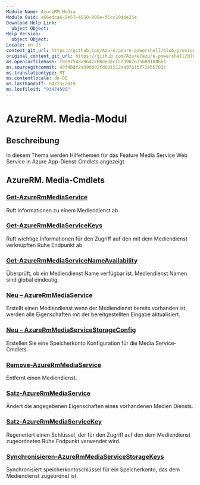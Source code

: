 ```yaml
---
Module Name: AzureRM.Media
Module Guid: c66edca6-2e57-4550-905e-f5cc104de25e
Download Help Link:
  object Object: 
Help Version:
  object Object: 
Locale: en-US
content_git_url: https://github.com/Azure/azure-powershell/blob/preview/src/ResourceManager/Media/Commands.Media/help/AzureRM.Media.md
original_content_git_url: https://github.com/Azure/azure-powershell/blob/preview/src/ResourceManager/Media/Commands.Media/help/AzureRM.Media.md
ms.openlocfilehash: f0d07548a9642708de3ecfc23962675b001806b1
ms.sourcegitcommit: 43f4bdf2a59dd82fd881512aa9761bf72eb5703c
ms.translationtype: MT
ms.contentlocale: de-DE
ms.lasthandoff: 04/23/2019
ms.locfileid: "93474505"
---
```

# AzureRM. Media-Modul
## Beschreibung
In diesem Thema werden Hilfethemen für das Feature Media Service Web Service in Azure App-Dienst-Cmdlets angezeigt.

## AzureRM. Media-Cmdlets
### [Get-AzureRmMediaService](Get-AzureRmMediaService.md)
Ruft Informationen zu einem Mediendienst ab.

### [Get-AzureRmMediaServiceKeys](Get-AzureRmMediaServiceKeys.md)
Ruft wichtige Informationen für den Zugriff auf den mit dem Mediendienst verknüpften Ruhe Endpunkt ab.

### [Get-AzureRmMediaServiceNameAvailability](Get-AzureRmMediaServiceNameAvailability.md)
Überprüft, ob ein Mediendienst Name verfügbar ist.
Mediendienst Namen sind global eindeutig.

### [Neu – AzureRmMediaService](New-AzureRmMediaService.md)
Erstellt einen Mediendienst wenn der Mediendienst bereits vorhanden ist, werden alle Eigenschaften mit der bereitgestellten Eingabe aktualisiert.

### [Neu – AzureRmMediaServiceStorageConfig](New-AzureRmMediaServiceStorageConfig.md)
Erstellen Sie eine Speicherkonto Konfiguration für die Media Service-Cmdlets.

### [Remove-AzureRmMediaService](Remove-AzureRmMediaService.md)
Entfernt einen Mediendienst.

### [Satz-AzureRmMediaService](Set-AzureRmMediaService.md)
Ändert die angegebenen Eigenschaften eines vorhandenen Medien Diensts.

### [Satz-AzureRmMediaServiceKey](Set-AzureRmMediaServiceKey.md)
Regeneriert einen Schlüssel, der für den Zugriff auf den dem Mediendienst zugeordneten Ruhe Endpunkt verwendet wird.

### [Synchronisieren-AzureRmMediaServiceStorageKeys](Sync-AzureRmMediaServiceStorageKeys.md)
Synchronisiert speicherkontoschlüssel für ein Speicherkonto, das dem Mediendienst zugeordnet ist.


